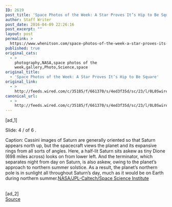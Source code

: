 ```yaml
---
ID: 2619
post_title: 'Space Photos of the Week: A Star Proves It’s Hip to Be Square'
author: Staff Writer
post_date: 2016-04-09 22:26:16
post_excerpt: ""
layout: post
permalink: >
  https://www.whenitson.com/space-photos-of-the-week-a-star-proves-its-hip-to-be-square/
published: true
original_cats:
  - >
    photography,NASA,space photos of the
    week,gallery,Photo,Science,space
original_title:
  - 'Space Photos of the Week: A Star Proves It’s Hip to Be Square'
original_link:
  - >
    http://feeds.wired.com/c/35185/f/661370/s/4ed3f35d/sc/23/l/0L0Swired0N0C20A160C0A40Cspace0Ephotos0Eweek0Estar0Eproves0Ehip0Esquare0C/story01.htm
canonical_url:
  - >
    http://feeds.wired.com/c/35185/f/661370/s/4ed3f35d/sc/23/l/0L0Swired0N0C20A160C0A40Cspace0Ephotos0Eweek0Estar0Eproves0Ehip0Esquare0C/story01.htm
---
```

 [ad_1]
<br><div id=""><p><span class="visually-hidden">Slide: </span>4 <span aria-hidden="true" role="presentation">/</span> <span class="visually-hidden">of </span> 6								<span class="visually-hidden">.</span>
								</p>
								<p>
									<span class="visually-hidden">Caption: </span>
									<span class="marg-r-micro">Cassini images of Saturn are generally oriented so that Saturn appears north up, but the spacecraft views the planet and its expansive rings from all sorts of angles. Here, a half-lit Saturn sits askew as tiny Dione (698 miles across) looks on from lower left. And the terminator, which separates night from day on Saturn, is also askew, owing to the planet’s approach to northern summer solstice. As a result, the planet’s northern pole is in sunlight all throughout Saturn’s day, much as it would be on Earth during northern summer.</span><span class="credit"><span aria-hidden="true" role="presentation" class="ui ui-photo inline-block ui-credit relative opacity-6 marg-l-sm "/><a href="http://www.nasa.gov/image-feature/jpl/pia18364/saturn-askew">NASA/JPL-Caltech/Space Science Institute</a></span>								</p>
							</div>
<br>[ad_2]
<br><a href="http://feeds.wired.com/c/35185/f/661370/s/4ed3f35d/sc/23/l/0L0Swired0N0C20A160C0A40Cspace0Ephotos0Eweek0Estar0Eproves0Ehip0Esquare0C/story01.htm">Source </a>